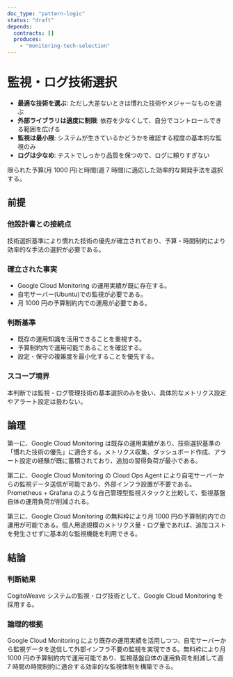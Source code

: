 ```yaml
---
doc_type: "pattern-logic"
status: "draft"
depends:
  contracts: []
  produces:
    - "monitoring-tech-selection"
---
```


# 監視・ログ技術選択

<!-- PREMISE_BEGIN: technology-selection-criteria -->

- **最適な技術を選ぶ**: ただし大差ないときは慣れた技術やメジャーなものを選ぶ
- **外部ライブラリは適度に制限**: 依存を少なくして、自分でコントロールできる範囲を広げる
- **監視は最小限**: システムが生きているかどうかを確認する程度の基本的な監視のみ
- **ログは少なめ**: テストでしっかり品質を保つので、ログに頼りすぎない

<!-- PREMISE_END: technology-selection-criteria -->

<!-- PREMISE_BEGIN: budget-time-constraints -->

限られた予算(月 1000 円)と時間(週 7 時間)に適応した効率的な開発手法を選択する。

<!-- PREMISE_END: budget-time-constraints -->

## 前提

### 他設計書との接続点

技術選択基準により慣れた技術の優先が確立されており、予算・時間制約により効率的な手法の選択が必要である。

### 確立された事実

- Google Cloud Monitoring の運用実績が既に存在する。
- 自宅サーバー(Ubuntu)での監視が必要である。
- 月 1000 円の予算制約内での運用が必要である。

### 判断基準

- 既存の運用知識を活用できることを重視する。
- 予算制約内で運用可能であることを確認する。
- 設定・保守の複雑度を最小化することを優先する。

### スコープ境界

本判断では監視・ログ管理技術の基本選択のみを扱い、具体的なメトリクス設定やアラート設定は扱わない。

## 論理

第一に、Google Cloud Monitoring は既存の運用実績があり、技術選択基準の「慣れた技術の優先」に適合する。メトリクス収集、ダッシュボード作成、アラート設定の経験が既に蓄積されており、追加の習得負荷が最小である。

第二に、Google Cloud Monitoring の Cloud Ops Agent により自宅サーバーからの監視データ送信が可能であり、外部インフラ設置が不要である。Prometheus + Grafana のような自己管理型監視スタックと比較して、監視基盤自体の運用負荷が削減される。

第三に、Google Cloud Monitoring の無料枠により月 1000 円の予算制約内での運用が可能である。個人用途規模のメトリクス量・ログ量であれば、追加コストを発生させずに基本的な監視機能を利用できる。

## 結論

### 判断結果

<!-- GLOBAL_CONCLUSION_BEGIN: monitoring-tech-selection -->

CogitoWeave システムの監視・ログ技術として、Google Cloud Monitoring を採用する。

<!-- GLOBAL_CONCLUSION_END: monitoring-tech-selection -->

### 論理的根拠

Google Cloud Monitoring により既存の運用実績を活用しつつ、自宅サーバーから監視データを送信して外部インフラ不要の監視を実現できる。無料枠により月 1000 円の予算制約内で運用可能であり、監視基盤自体の運用負荷を削減して週 7 時間の時間制約に適合する効率的な監視体制を構築できる。
